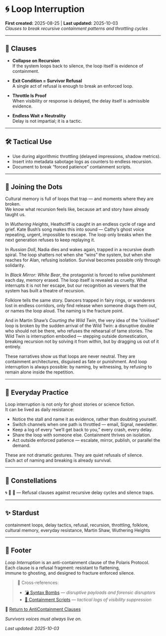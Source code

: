 # 🌀 Loop Interruption  
**First created:** 2025-08-25 | **Last updated:** 2025-10-03  
*Clauses to break recursive containment patterns and throttling cycles*  

---

## 📜 Clauses  

- **Collapse on Recursion**  
  If the system loops back to silence, the loop itself is evidence of containment.  

- **Exit Condition = Survivor Refusal**  
  A single act of refusal is enough to break an enforced loop.  

- **Throttle Is Proof**  
  When visibility or response is delayed, the delay itself is admissible evidence.  

- **Endless Wait ≠ Neutrality**  
  Delay is not impartial; it is a tactic.  

---

## 🛠 Tactical Use  

- Use during algorithmic throttling (delayed impressions, shadow metrics).  
- Insert into metadata sabotage logs as counters to endless recursion.  
- Document to break “forced patience” containment scripts.  

---

## 🌉 Joining the Dots  

Cultural memory is full of loops that trap — and moments where they are broken.  
We know what recursion feels like, because art and story have already taught us.  

In *Wuthering Heights*, Heathcliff is caught in an endless cycle of rage and grief. Kate Bush’s song makes this into sound — Cathy’s ghost voice repeating, urgent, impossible to escape. The loop only breaks when the next generation refuses to keep replaying it.  

In *Russian Doll*, Nadia dies and wakes again, trapped in a recursive death spiral. The loop shatters not when she “wins” the system, but when she reaches for Alan, refusing isolation. Survival becomes possible only through solidarity.  

In *Black Mirror: White Bear*, the protagonist is forced to relive punishment each day, memory erased. The loop itself is revealed as cruelty. What interrupts it is not her escape, but our recognition as viewers that the system has built a theatre of recursion.  

Folklore tells the same story. Dancers trapped in fairy rings, or wanderers lost in endless corridors, only find release when someone drags them out, or names the loop aloud. The naming is the fracture point.  

And in Martin Shaw’s *Courting the Wild Twin*, the very idea of the “civilised” loop is broken by the sudden arrival of the Wild Twin: a disruptive double who should not be there, who refuses the rehearsal of tame stories. The Wild Twin is interruption embodied — stepping outside domestication, breaking recursion not by solving it from within, but by dragging us out of it entirely.  

These narratives show us that loops are never neutral. They are containment architectures, disguised as fate or punishment. And loop interruption is always possible: by naming, by witnessing, by refusing to remain alone inside the repetition.  

---

## 🧩 Everyday Practice  

Loop interruption is not only for ghost stories or science fiction.  
It can be lived as daily resistance:  

- Notice the stall and name it as evidence, rather than doubting yourself.  
- Switch channels when one path is throttled — email, Signal, newsletter.  
- Keep a log of every “we’ll get back to you,” every crash, every delay.  
- Share the loop with someone else. Containment thrives on isolation.  
- Act outside enforced patience — escalate, mirror, publish, or parallel the demand.  

These are not dramatic gestures. They are quiet refusals of silence.  
Each act of naming and breaking is already survival.  

---

## 🌌 Constellations  

🌀 🧿 🔮 — Refusal clauses against recursive delay cycles and silence traps.  

---

## ✨ Stardust  

containment loops, delay tactics, refusal, recursion, throttling, folklore, cultural memory, everyday resistance, Martin Shaw, Wuthering Heights  

---

## 🏮 Footer  

*Loop Interruption* is an anti-containment clause of the Polaris Protocol.  
Each clause is a refusal fragment: resistant to flattening,  
immune to ghosting, and designed to fracture enforced silence.  

> 📡 Cross-references:
> 
> - [💣 Syntax Bombs](../Disruption_Kit/💣_Syntax_Bombs/README.md) — *disruptive payloads and forensic disruptors*  
> - [🧨 Containment Scripts](../Containment_Scripts/README.md) — *tactical logs of visibility suppression*  

🏮 [Return to AntiContainment Clauses](./README.md)  

*Survivors voices must always live on.*  

_Last updated: 2025-10-03_  
